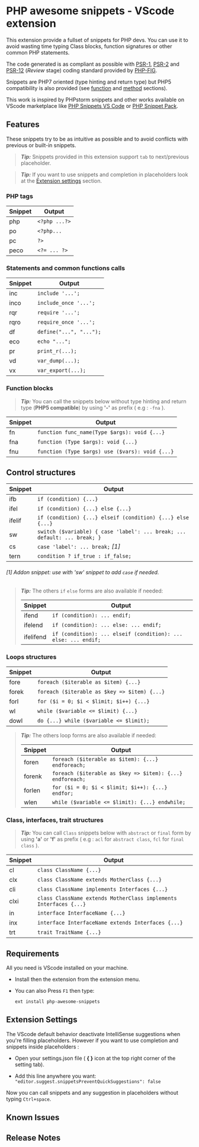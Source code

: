 # PHP awesome snippets - VScode extension

This extension provide a fullset of snippets for PHP devs. You can use it to avoid wasting time typing Class blocks, function signatures or other common PHP statements.

The code generated is as compliant as possible with [PSR-1](https://www.php-fig.org/psr/psr-1/), [PSR-2](https://www.php-fig.org/psr/psr-2/) and [PSR-12](https://github.com/php-fig/fig-standards/blob/master/proposed/extended-coding-style-guide.md) (*Review* stage) coding standard provided by [PHP-FIG](https://www.php-fig.org/).

Snippets are PHP7 oriented (type hinting and return type) but PHP5 compatibility is also provided (see [function](#function-snip) and [method](#method-snip) sections).


This work is inspired by PHPstorm snippets and other works available on VScode marketplace like [PHP Snippets VS Code](https://github.com/heberalmeida/php-snippets) or [PHP Snippet Pack](https://github.com/jm-mwi/vscode-php-snippets/).

## Features

These snippets try to be as intuitive as possible and to avoid conflicts with previous or built-in snippets.

> ***Tip:*** Snippets provided in this extension support `tab` to next/previous placeholder.

> ***Tip:*** If you want to use snippets and completion in placeholders 
> look at the [Extension settings](#ext-settings) section.

### PHP tags

| Snippet | Output |
| --- | --- |
| php | `<?php ...?>` |
| po | `<?php...` |
| pc | `?>` |
| peco | `<?= ... ?>` |

### Statements and common functions calls

| Snippet | Output |
| --- | --- |
| inc | `include '...';` |
| inco | `include_once '...';` |
| rqr | `require '...';` |
| rqro | `require_once '...';` |
| df | `define("...", "...");` |
| eco | `echo "...";` |
| pr | `print_r(...);` |
| vd | `var_dump(...);` |
| vx | `var_export(...);` |

### <a id="function-snip"></a>Function blocks

> ***Tip:*** You can call the snippets below without type hinting 
> and return type (**PHP5 compatible**) by using **'-'** as prefix ( e.g : `-fna` ).

| Snippet | Output |
| --- | --- |
| fn | `function func_name(Type $args): void {...}` |
| fna | `function (Type $args): void {...}` |
| fnu | `function (Type $args) use ($vars): void {...}` |

## Control structures

| Snippet | Output |
| --- | --- |
| ifb | `if (condition) {...}` |
| ifel | `if (condition) {...} else {...}` |
| ifelif | `if (condition) {...} elseif (condition) {...} else {...}` |
| sw | `switch ($variable) { case 'label': ... break; ... default: ... break; }` |
| cs | `case 'label': ... break;` *[1]* |
| tern | `condition ? if_true : if_false;` |

###### *[1]* Addon snippet: use with 'sw' snippet to add `case` if needed.

> ***Tip:*** The others `if` `else` forms are also available if needed:
> 
> | Snippet | Output |
> | --- | --- |
> | ifend | `if (condition): ... endif;` |
> | ifelend | `if (condition): ... else: ... endif;` |
> | ifelifend | `if (condition): ... elseif (condition): ... else: ... endif;` |


### Loops structures

| Snippet | Output |
| --- | --- |
| fore | `foreach ($iterable as $item) {...}` |
| forek | `foreach ($iterable as $key => $item) {...}` |
| forl | `for ($i = 0; $i < $limit; $i++) {...}` |
| wl | `while ($variable <= $limit) {...}` |
| dowl | `do {...} while ($variable <= $limit);` |

> ***Tip:*** The others loop forms are also available if needed:
> 
> | Snippet | Output |
> | --- | --- |
> | foren | `foreach ($iterable as $item): {...} endforeach;` |
> | forenk | `foreach ($iterable as $key => $item): {...} endforeach;` |
> | forlen | `for ($i = 0; $i < $limit; $i++): {...} endfor;` |
> | wlen | `while ($variable <= $limit): {...} endwhile;` |


### Class, interfaces, trait structures

> ***Tip:*** You can call `Class` snippets below with `abstract` or `final` form 
> by using **'a'** or **'f'** as prefix 
> ( e.g : `acl` for `abstract class`, `fcl` for `final class` ).

| Snippet | Output |
| --- | --- |
| cl | `class ClassName {...}` |
| clx | `class ClassName extends MotherClass {...}` |
| cli | `class ClassName implements Interfaces {...}` |
| clxi | `class ClassName extends MotherClass implements Interfaces {...}` |
| in | `interface InterfaceName {...}` |
| inx | `interface InterfaceName extends Interfaces {...}` |
| trt | `trait TraitName {...}` |


## Requirements

All you need is VScode installed on your machine.

* Install then the extension from the extension menu.

* You can also Press `F1` then type:

    `ext install php-awesome-snippets`

## <a id="ext-settings"></a>Extension Settings

The VScode default behavior deactivate IntelliSense suggestions when you're filling placeholders. However if you want to use completion and snippets inside placeholders :
* Open your settings.json file ( **{ }** icon at the top right corner of the setting tab).

* Add this line anywhere you want: `"editor.suggest.snippetsPreventQuickSuggestions": false`

Now you can call snippets and any suggestion in placeholders without typing `Ctrl+space`.


## Known Issues

## Release Notes


